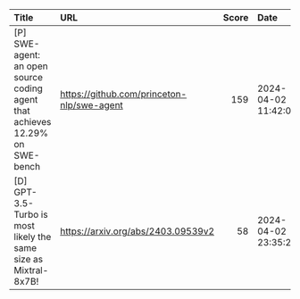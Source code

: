 | Title                                                                        | URL                                        |   Score | Date                |
|:-----------------------------------------------------------------------------|:-------------------------------------------|--------:|:--------------------|
| [P] SWE-agent: an open source coding agent that achieves 12.29% on SWE-bench | https://github.com/princeton-nlp/swe-agent |     159 | 2024-04-02 11:42:02 |
| [D] GPT-3.5-Turbo is most likely the same size as Mixtral-8x7B!              | https://arxiv.org/abs/2403.09539v2         |      58 | 2024-04-02 23:35:24 |